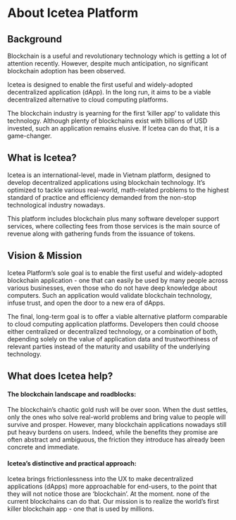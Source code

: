 # About Icetea Platform

## Background

Blockchain is a useful and revolutionary technology which is getting a lot of attention recently. However, despite much anticipation, no significant blockchain adoption has been observed. 

Icetea is designed to enable the first useful and widely-adopted decentralized application (dApp). In the long run, it aims to be a viable decentralized alternative to cloud computing platforms. 
 
The blockchain industry is yearning for the first ’killer app’ to validate this technology. Although plenty of blockchains exist with billions of USD invested, such an application remains elusive. If Icetea can do that, it is a game-changer. 

## What is Icetea?

Icetea is an international-level, made in Vietnam platform, designed to develop decentralized applications using blockchain technology. It’s optimized to tackle various real-world, math-related problems to the highest standard of practice and efficiency demanded from the non-stop technological industry nowadays.

This platform includes blockchain plus many software developer support services, where collecting fees from those services is the main source of revenue along with gathering funds from the issuance of tokens.

## Vision & Mission

Icetea Platform’s sole goal is to enable the first useful and widely-adopted blockchain application - one that can easily be used by many people across various businesses, even those who do not have deep knowledge about computers. Such an application would validate blockchain technology, infuse trust, and open the door to a new era of dApps.

The final, long-term goal is to offer a viable alternative platform comparable to cloud computing application platforms. Developers then could choose either centralized or decentralized technology, or a combination of both, depending solely on the value of application data and trustworthiness of relevant parties instead of the maturity and usability of the underlying technology.

## What does Icetea help?

#### The blockchain landscape and roadblocks:

The blockchain’s chaotic gold rush will be over soon. When the dust settles, only the ones who solve real-world problems and bring value to people will survive and prosper. However, many blockchain applications nowadays still put heavy burdens on users. Indeed, while the benefits they promise are often abstract and ambiguous, the friction they introduce has already been concrete and immediate.

#### Icetea’s distinctive and practical approach:

Icetea brings frictionlessness into the UX to make decentralized applications (dApps) more approachable for end-users, to the point that they will not notice those are ‘blockchain’. At the moment. none of the current blockchains can do that. Our mission is to realize the world’s first killer blockchain app - one that is used by millions.
